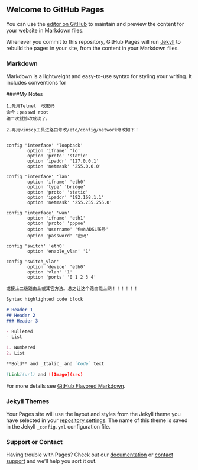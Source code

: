 ## Welcome to GitHub Pages

You can use the [editor on GitHub](https://github.com/Blyth0He/blyth.github.io/edit/master/index.md) to maintain and preview the content for your website in Markdown files.

Whenever you commit to this repository, GitHub Pages will run [Jekyll](https://jekyllrb.com/) to rebuild the pages in your site, from the content in your Markdown files.

### Markdown

Markdown is a lightweight and easy-to-use syntax for styling your writing. It includes conventions for


####My Notes
```
1.先用Telnet  改密码   
命今：passwd root
输二次就修改成功了。

2.再用winscp工具进路由修改/etc/config/network修改如下：


config 'interface' 'loopback'
        option 'ifname' 'lo'
        option 'proto' 'static'
        option 'ipaddr' '127.0.0.1'
        option 'netmask' '255.0.0.0'

config 'interface' 'lan'
        option 'ifname' 'eth0'
        option 'type' 'bridge'
        option 'proto' 'static'
        option 'ipaddr' '192.168.1.1'
        option 'netmask' '255.255.255.0'

config 'interface' 'wan'
        option 'ifname' 'eth1'
        option 'proto' 'pppoe'
        option 'username' '你的ADSL账号'
        option 'password' '密码'

config 'switch' 'eth0'
        option 'enable_vlan' '1'

config 'switch_vlan'
        option 'device' 'eth0'
        option 'vlan' '1'
        option 'ports' '0 1 2 3 4'

或接上二级路由上或其它方法。总之让这个路由能上网！！！！！！
```

```markdown
Syntax highlighted code block

# Header 1
## Header 2
### Header 3

- Bulleted
- List

1. Numbered
2. List

**Bold** and _Italic_ and `Code` text

[Link](url) and ![Image](src)
```

For more details see [GitHub Flavored Markdown](https://guides.github.com/features/mastering-markdown/).

### Jekyll Themes

Your Pages site will use the layout and styles from the Jekyll theme you have selected in your [repository settings](https://github.com/Blyth0He/blyth.github.io/settings). The name of this theme is saved in the Jekyll `_config.yml` configuration file.

### Support or Contact

Having trouble with Pages? Check out our [documentation](https://help.github.com/categories/github-pages-basics/) or [contact support](https://github.com/contact) and we’ll help you sort it out.
